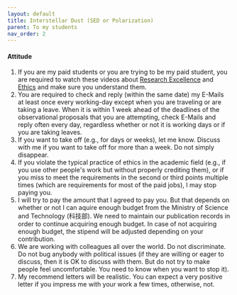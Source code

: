 ```yaml
---
layout: default
title: Interstellar Dust (SED or Polarization)
parent: To my students
nav_order: 2
---
```


#### Attitude

1. If you are my paid students or you are trying to be my paid student, you are required to watch these videos about [Research Excellence](https://www.youtube.com/watch?v=JoYfgw4PQAU) and [Ethics](https://www.youtube.com/watch?v=06voT30bQW4) and make sure you understand them.
2. You are required to check and reply (within the same date) my E-Mails at least once every working-day except when you are traveling or are taking a leave. When it is within 1 week ahead of the deadlines of the observational proposals that you are attempting, check E-Mails and reply often every day, regardless whether or not it is working days or if you are taking leaves.
3. If you want to take off (e.g., for days or weeks), let me know. Discuss with me if you want to take off for more than a week. Do not simply disappear.
4. If you violate the typical practice of ethics in the academic field (e.g., if you use other people's work but without properly crediting them), or if you miss to meet the requirements in the second or third points multiple times (which are requirements for most of the paid jobs), I may stop paying you.
5. I will try to pay the amount that I agreed to pay you. But that depends on whether or not I can aquire enough budget from the Ministry of Science and Technology (科技部). We need to maintain our publication records in order to continue acquiring enough budget. In case of not acquiring enough budget, the stipend will be adjusted depending on your contribution.
6. We are working with colleagues all over the world. Do not discriminate. Do not bug anybody with political issues (if they are willing or eager to discuss, then it is OK to discuss with them. But do not try to make people feel uncomfortable. You need to know when you want to stop it).
7. My recommend letters will be realistic. You can expect a very positive letter if you impress me with your work a few times, otherwise, not.

